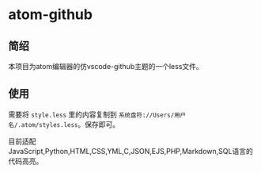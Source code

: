 # atom-github

## 简绍

本项目为atom编辑器的仿vscode-github主题的一个less文件。

## 使用

需要将 `style.less` 里的内容复制到 `系统盘符://Users/用户名/.atom/styles.less`。保存即可。

目前适配JavaScript,Python,HTML,CSS,YML,C,JSON,EJS,PHP,Markdown,SQL语言的代码高亮。

